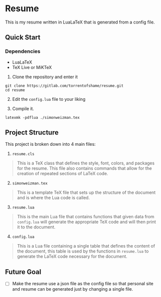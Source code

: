# Resume

This is my resume written in LuaLaTeX that is generated from a config file.

## Quick Start

### Dependencies

- LuaLaTeX
- TeX Live or MiKTeX

1. Clone the repository and enter it

```
git clone https://gitlab.com/torrentofshame/resume.git
cd resume
```

2. Edit the `config.lua` file to your liking

3. Compile it.

```
latexmk -pdflua ./simonweizman.tex
```

## Project Structure

This project is broken down into 4 main files:

1. `resume.cls`

> This is a TeX class that defines the style, font, colors, and packages for the resume. This file also contains commands that allow for the creation of repeated sections of LaTeX code.

2. `simonweizman.tex`

> This is a template TeX file that sets up the structure of the document and is where the Lua code is called.

3. `resume.lua`

> This is the main Lua file that contains functions that given data from `config.lua` will generate the appropriate TeX code and will then print it to the document.

4. `config.lua`

> This is a Lua file containing a single table that defines the content of the document, this table is used by the functions in `resume.lua` to generate the LaTeX code necessary for the document.

## Future Goal

- [ ] Make the resume use a json file as the config file so that personal site and resume can be generated just by changing a single file.
